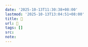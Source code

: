 ```yaml
---
date: '2025-10-13T11:30:38+08:00'
lastmod: '2025-10-13T13:04:51+08:00'
title: 󰦤
url: 󰦤
tags: []
src:
note:
---
```

